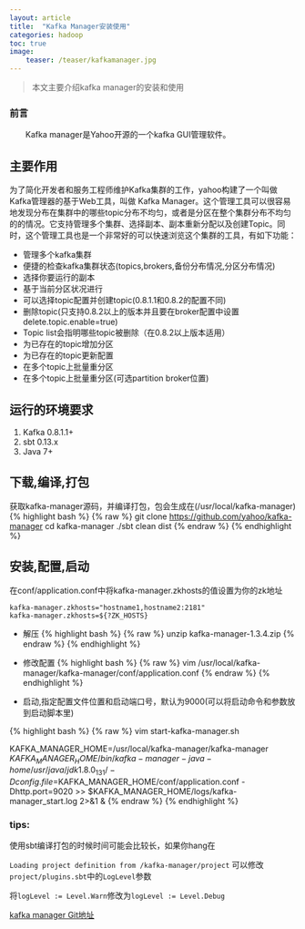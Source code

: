 ```yaml
---
layout: article
title:  "Kafka Manager安装使用"
categories: hadoop
toc: true
image:
    teaser: /teaser/kafkamanager.jpg
---
```


> 本文主要介绍kafka manager的安装和使用


### 前言
&emsp;&emsp;Kafka manager是Yahoo开源的一个kafka GUI管理软件。
## 主要作用
为了简化开发者和服务工程师维护Kafka集群的工作，yahoo构建了一个叫做Kafka管理器的基于Web工具，叫做 Kafka Manager。这个管理工具可以很容易地发现分布在集群中的哪些topic分布不均匀，或者是分区在整个集群分布不均匀的的情况。它支持管理多个集群、选择副本、副本重新分配以及创建Topic。同时，这个管理工具也是一个非常好的可以快速浏览这个集群的工具，有如下功能：

* 管理多个kafka集群
* 便捷的检查kafka集群状态(topics,brokers,备份分布情况,分区分布情况)
* 选择你要运行的副本
* 基于当前分区状况进行
* 可以选择topic配置并创建topic(0.8.1.1和0.8.2的配置不同)
* 删除topic(只支持0.8.2以上的版本并且要在broker配置中设置delete.topic.enable=true)
* Topic list会指明哪些topic被删除（在0.8.2以上版本适用）
* 为已存在的topic增加分区
* 为已存在的topic更新配置
* 在多个topic上批量重分区
* 在多个topic上批量重分区(可选partition broker位置)

## 运行的环境要求
1. Kafka 0.8.1.1+
2. sbt 0.13.x
3. Java 7+

## 下载,编译,打包
获取kafka-manager源码，并编译打包，包会生成在(/usr/local/kafka-manager)
{% highlight bash %}
{% raw %}
git clone https://github.com/yahoo/kafka-manager
cd kafka-manager
./sbt clean dist
{% endraw %}
{% endhighlight %}
## 安装,配置,启动
在conf/application.conf中将kafka-manager.zkhosts的值设置为你的zk地址
```
kafka-manager.zkhosts="hostname1,hostname2:2181"
kafka-manager.zkhosts=${?ZK_HOSTS}

```
* 解压
{% highlight bash %}
{% raw %}
unzip kafka-manager-1.3.4.zip
{% endraw %}
{% endhighlight %}

* 修改配置
{% highlight bash %}
{% raw %}
vim /usr/local/kafka-manager/kafka-manager/conf/application.conf
{% endraw %}
{% endhighlight %}
* 启动,指定配置文件位置和启动端口号，默认为9000(可以将启动命令和参数放到启动脚本里)

{% highlight bash %}
{% raw %}
vim start-kafka-manager.sh


KAFKA_MANAGER_HOME=/usr/local/kafka-manager/kafka-manager
$KAFKA_MANAGER_HOME/bin/kafka-manager -java-home /usr/java/jdk1.8.0_131/ -Dconfig.file=$KAFKA_MANAGER_HOME/conf/application.conf -Dhttp.port=9020 >> $KAFKA_MANAGER_HOME/logs/kafka-manager_start.log 2>&1 &
{% endraw %}
{% endhighlight %}

### tips:

使用sbt编译打包的时候时间可能会比较长，如果你hang在

`Loading project definition from /kafka-manager/project`
可以修改`project/plugins.sbt`中的`LogLevel`参数

将`logLevel := Level.Warn`修改为`logLevel := Level.Debug`

[kafka manager Git地址](https://github.com/yahoo/kafka-manager)